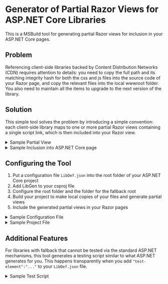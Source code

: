 # Generator of Partial Razor Views for ASP.NET Core Libraries

This is a MSBuild tool for generating partial Razor views for inclusion in your ASP.NET Core pages.

## Problem

Referencing client-side libraries backed by Content Distribution Networks (CDN) requires attention to details:
you need to copy the full path and its matching integrity hash for both the css and js files into the source code
of your Razor page, and copy the relevant files into the local wwwroot folder. You also need to maintain all the
items to upgrade to the next version of the library.

## Solution

This simple tool solves the problem by introducing a simple convention: each client-side library
maps to one or more partial Razor views containing a single script link, which is then included into your Razor view.

<details>
  <summary>Sample Partial View</summary>

```html
<script
    rel="stylesheet"
    src="https://cdnjs.cloudflare.com/ajax/libs/bootstrap/5.3.3/js/bootstrap.bundle.min.js"
    asp-fallback-src="/assets/vendor/bootstrap/js/bootstrap.bundle.min.js"
    asp-fallback-test="window.bootstrap"
    asp-suppress-fallback-integrity="true"
    integrity="sha512-7Pi/otdlbbCR+LnW+F7PwFcSDJOuUJB3OxtEHbg4vSMvzvJjde4Po1v4BR9Gdc9aXNUNFVUY+SK51wWT8WF0Gg=="
    crossorigin="anonymous"
    referrerpolicy="no-referrer">
</script>
```
</details>

<details>
  <summary>Sample Inclusion into ASP.NET Core page</summary>

```html
<partial name="_BootstrapCSS"/>
```
</details>

## Configuring the Tool

1. Put a configuration file `LibDef.json` into the root folder of your ASP.NET Core project
2. Add LibGen to your csproj file
3. Configure the root folder and the folder for the fallback root
4. Build your project to make local copies of your files and generate partial views
5. Include the generated partial views in your Razor pages 

<details>
  <summary>Sample Configuration File</summary>

```json
{
  "version": "1.0",
  "libraries": [
    {
      "library": "bootstrap",
      "version": "5.3.3",
      "provider": "cdnjs",
      "files": [
        {
          "file": "js/bootstrap.bundle.min.js",
          "component":"_BootstrapCSS",
          "test-class":"window.bootstrap"
        },
        {
          "file": "css/bootstrap.min.css",
          "component":"_BootstrapJS",
          "test-class":"visually-hidden",
          "test-property":"position",
          "test-value":"absolute"
        }
      ]
    },
    {
      "library": "bootstrap-icons",
      "version": "1.11.3",
      "provider": "cdnjs",
      "files": [
        {
          "file": "font/bootstrap-icons.min.css",
          "component":"_BootstrapIcons",
          "test-class":"bi",
          "test-property":"font-family",
          "test-element":":before",
          "test-value":"bootstrap-icons"
        },
        "font/fonts/bootstrap-icons.woff",
        "font/fonts/bootstrap-icons.woff2"
      ]
    }
    ]
  }
```
</details>

<details>
  <summary>Sample Project File</summary>

```xml
<Project Sdk="Microsoft.NET.Sdk.Web">
    <PropertyGroup>
        <TargetFramework>net8.0</TargetFramework>
        <RootNamespace>My.Project.Namespace</RootNamespace>
        <LibraryDefinitionsFile>LibDef.json</LibraryDefinitionsFile>
        <LibraryResultFile>$(BaseIntermediateOutputPath)\$(LibraryDefinitionsFile).result</LibraryResultFile>
    </PropertyGroup>
</Project>
```
</details>

## Additional Features

For libraries with fallback that cannot be tested via the standard ASP.NET mechanisms,
this tool generates a testing script similar to what ASP.NET generates for you.
This happens transparently when you add `"test-element":"..."` to your `LibDef.json` file.

<details>
<summary>Sample Test Script</summary>

```html
<link rel="stylesheet" href="https://cdnjs.cloudflare.com/ajax/libs/bootstrap-icons/1.11.3/font/bootstrap-icons.min.css" integrity="sha512-dPXYcDub/aeb08c63jRq/k6GaKccl256JQy/AnOq7CAnEZ9FzSL9wSbcZkMp4R26vBsMLFYH4kQ67/bbV8XaCQ==" crossorigin="anonymous" referrerpolicy="no-referrer" /><meta name="x-stylesheet-fallback-test" content="" class="bi" /><script>
	!function(e,t,l,i,n){var u,f=document,g=f.getElementsByTagName("SCRIPT"),g=g[g.length-1].previousElementSibling,n=f.defaultView&&f.defaultView.getComputedStyle?f.defaultView.getComputedStyle(g,n):g.currentStyle;if(n&&n[e]!==t)for(u=0;u<l.length;u++)f.write('<link href="'+l[u]+'" '+i+"/>")}("font-family","bootstrap-icons",["/assets/vendor/bootstrap-icons/font/bootstrap-icons.min.css"]," rel=\u0022stylesheet\u0022 crossorigin=\u0022anonymous\u0022 referrerpolicy=\u0022no-referrer\u0022",":before");
</script>
```
</details>
